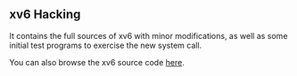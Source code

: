 ## xv6 Hacking

It contains the full sources of xv6 with minor modifications, as well as some initial test programs to exercise the new system call.

You can also browse the xv6 source code [here](https://course.ccs.neu.edu/cs3650sp23/l/10/xv6-global/).
